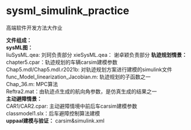 # sysml_simulink_practice
高端软件开发方法大作业

**文件组成：**     
**sysML图：**  
liuSysML.qea: 刘珂负责部分
xieSysML.qea： 谢卓颖负责部分
**轨迹规划情景：**  
chapter5.cpar：轨迹规划的车辆carsim建模参数  
Chap5.mdl/Chap5.mdl.r2021b: 对轨迹规划方案进行建模的simulink文件  
func_Model_linearization_Jacobian.m: 轨迹规划的子函数之一  
Chap_36.m: MPC算法  
Reftra2.mat：由轨迹点生成的航向角参数，是仿真生成的结果之一  
**主动避障情景：**  
CAR1/CAR2.cpar: 主动避障情境中前后车carsim建模参数  
classmodel1.slx：后车避障控制算法建模  
**uppaal建模与验证：**
carsim&simulink.xml


